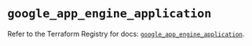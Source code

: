 # `google_app_engine_application`

Refer to the Terraform Registry for docs: [`google_app_engine_application`](https://registry.terraform.io/providers/hashicorp/google/5.43.1/docs/resources/app_engine_application).
